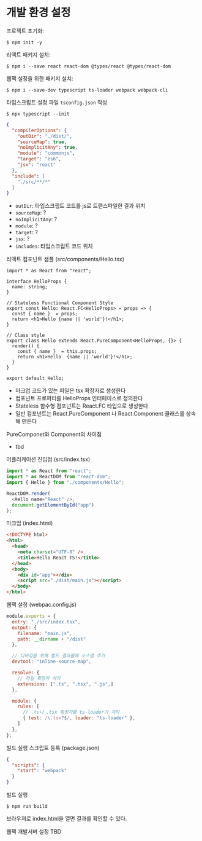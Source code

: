 # 개발 환경 설정

프로젝트 초기화:
```
$ npm init -y
```

리액트 패키지 설치: 

```
$ npm i --save react react-dom @types/react @types/react-dom
```

웹팩 설정을 위한 패키지 설치:

```
$ npm i --save-dev typescript ts-loader webpack webpack-cli
```

타입스크립트 설정 파일 `tsconfig.json` 작성

```
$ npx typescript --init
```



```json
{ 
  "compilerOptions": { 
    "outDir": "./dist/", 
    "sourceMap": true, 
    "noImplicitAny": true, 
    "module": "commonjs", 
    "target": "es6", 
    "jsx": "react" 
  }, 
  "include": [ 
    "./src/**/*" 
  ] 
}
```

* `outDir`: 타입스크립트 코드를 js로 트랜스파일한 결과 위치
* `sourceMap`: ?
* `noImplicitAny`: ?
* `module`: ?
* `target`: ?
* `jsx`: ?
* `includes`: 타입스크립트 코드 위치 

리액트 컴포넌트 샘플 (src/components/Hello.tsx)

```tsx
import * as React from "react";

interface HelloProps { 
  name: string; 
}

// Stateless Functional Component Style
export const Hello: React.FC<HelloProps> = props => {
  const { name }  = props;
  return <h1>Hello {name || 'world'}!</h1>;
}
  
// Class style 
export class Hello extends React.PureComponent<HelloProps, {}> { 
  render() { 
    const { name }  = this.props;
    return <h1>Hello  {name || 'world'}!</h1>; 
  } 
}

export default Hello;
```

* 마크업 코드가 있는 파일은 tsx 확장자로 생성한다
* 컴포넌트 프로퍼티를 HelloProps 인터페이스로 정의한다
* Stateless 함수형 컴포넌트는 React.FC 타입으로 생성한다
* 일반 컴포넌트는 React.PureComponent 나 React.Component 클래스를 상속해 만든다 

PureComponet와 Component의 차이점 
* tbd


어플리케이션 진입점 (src/index.tsx)

```ts
import * as React from "react"; 
import * as ReactDOM from "react-dom"; 
import { Hello } from "./components/Hello"; 

ReactDOM.render( 
  <Hello name="React" />,
  document.getElementById("app") 
);
```

마크업 (index.html)

```html
<!DOCTYPE html>
<html>
  <head>
    <meta charset="UTF-8" />
    <title>Hello React TS!</title>
  </head>
  <body>
    <div id="app"></div>
    <script src="./dist/main.js"></script>
  </body>
</html>
```

웹팩 설정 (webpac.config.js)

```js
module.exports = {
  entry: "./src/index.tsx",
  output: {
    filename: "main.js",
    path: __dirname + "/dist"
  },

  // 디버깅을 위해 빌드 결과물에 소스맵 추가 
  devtool: "inline-source-map",

  resolve: {
    // 파일 확장자 처리
    extensions: [".ts", ".tsx", ".js",]
  },

  module: {
    rules: [
      // .ts나 .tsx 확장자를 ts-loader가 처리 
      { test: /\.tsx?$/, loader: "ts-loader" },
    ]
  },
};
```

빌드 실행 스크립트 등록 (package.json)

```json
{
  "scripts": {
    "start": "webpack"
  }
}
```

빌드 실행

```
$ npm run build
```

브라우져로 index.html을 열면 결과를 확인할 수 있다.
![]()

웹팩 개발서버 설정
TBD
